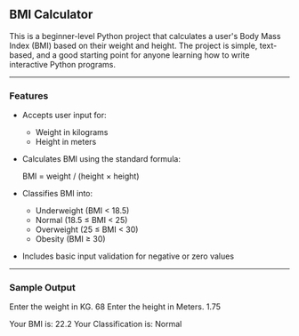## BMI Calculator

This is a beginner-level Python project that calculates a user's Body Mass Index (BMI) based on their weight and height. The project is simple, text-based, and a good starting point for anyone learning how to write interactive Python programs.

---

### Features

- Accepts user input for:
  - Weight in kilograms
  - Height in meters
- Calculates BMI using the standard formula:
  
  BMI = weight / (height × height)
  
- Classifies BMI into:
  - Underweight (BMI < 18.5)
  - Normal (18.5 ≤ BMI < 25)
  - Overweight (25 ≤ BMI < 30)
  - Obesity (BMI ≥ 30)
- Includes basic input validation for negative or zero values

---

### Sample Output

Enter the weight in KG. 68
Enter the height in Meters. 1.75

Your BMI is: 22.2
Your Classification is: Normal